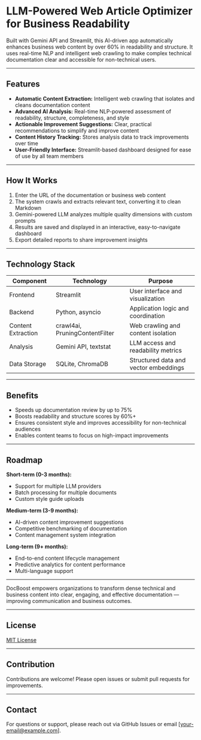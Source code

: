 # LLM-Powered Web Article Optimizer for Business Readability

Built with Gemini API and Streamlit, this AI-driven app automatically enhances business web content by over 60% in readability and structure. It uses real-time NLP and intelligent web crawling to make complex technical documentation clear and accessible for non-technical users.

---

## Features

- **Automatic Content Extraction:** Intelligent web crawling that isolates and cleans documentation content  
- **Advanced AI Analysis:** Real-time NLP-powered assessment of readability, structure, completeness, and style  
- **Actionable Improvement Suggestions:** Clear, practical recommendations to simplify and improve content  
- **Content History Tracking:** Stores analysis data to track improvements over time  
- **User-Friendly Interface:** Streamlit-based dashboard designed for ease of use by all team members  

---

## How It Works

1. Enter the URL of the documentation or business web content  
2. The system crawls and extracts relevant text, converting it to clean Markdown  
3. Gemini-powered LLM analyzes multiple quality dimensions with custom prompts  
4. Results are saved and displayed in an interactive, easy-to-navigate dashboard  
5. Export detailed reports to share improvement insights  

---

## Technology Stack

| Component           | Technology                   | Purpose                                   |
|---------------------|------------------------------|-------------------------------------------|
| Frontend            | Streamlit                    | User interface and visualization          |
| Backend             | Python, asyncio              | Application logic and coordination        |
| Content Extraction  | crawl4ai, PruningContentFilter | Web crawling and content isolation         |
| Analysis            | Gemini API, textstat         | LLM access and readability metrics        |
| Data Storage        | SQLite, ChromaDB             | Structured data and vector embeddings      |

---

## Benefits

- Speeds up documentation review by up to 75%  
- Boosts readability and structure scores by 60%+  
- Ensures consistent style and improves accessibility for non-technical audiences  
- Enables content teams to focus on high-impact improvements  

---

## Roadmap

**Short-term (0-3 months):**  
- Support for multiple LLM providers  
- Batch processing for multiple documents  
- Custom style guide uploads  

**Medium-term (3-9 months):**  
- AI-driven content improvement suggestions  
- Competitive benchmarking of documentation  
- Content management system integration  

**Long-term (9+ months):**  
- End-to-end content lifecycle management  
- Predictive analytics for content performance  
- Multi-language support  

---

DocBoost empowers organizations to transform dense technical and business content into clear, engaging, and effective documentation — improving communication and business outcomes.

---

## License

[MIT License](LICENSE)

---

## Contribution

Contributions are welcome! Please open issues or submit pull requests for improvements.

---

## Contact

For questions or support, please reach out via GitHub Issues or email [your-email@example.com].
